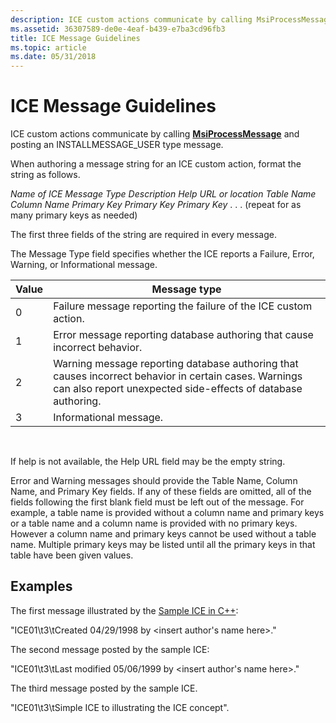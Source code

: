 ```yaml
---
description: ICE custom actions communicate by calling MsiProcessMessage and posting an INSTALLMESSAGE\_USER type message.
ms.assetid: 36307589-de0e-4eaf-b439-e7ba3cd96fb3
title: ICE Message Guidelines
ms.topic: article
ms.date: 05/31/2018
---
```


# ICE Message Guidelines

ICE custom actions communicate by calling [**MsiProcessMessage**](/windows/desktop/api/Msiquery/nf-msiquery-msiprocessmessage) and posting an INSTALLMESSAGE\_USER type message.

When authoring a message string for an ICE custom action, format the string as follows.

*Name of ICE* <tab> *Message Type* <tab> *Description* <tab> *Help URL or location* <tab> *Table Name* <tab> *Column Name* <tab> *Primary Key* <tab> *Primary Key* <tab> *Primary Key* . . . (repeat for as many primary keys as needed)

The first three fields of the string are required in every message.

The Message Type field specifies whether the ICE reports a Failure, Error, Warning, or Informational message.



| Value | Message type                                                                                                                                                          |
|-------|-----------------------------------------------------------------------------------------------------------------------------------------------------------------------|
| 0     | Failure message reporting the failure of the ICE custom action.                                                                                                       |
| 1     | Error message reporting database authoring that cause incorrect behavior.                                                                                             |
| 2     | Warning message reporting database authoring that causes incorrect behavior in certain cases. Warnings can also report unexpected side-effects of database authoring. |
| 3     | Informational message.                                                                                                                                                |



 

If help is not available, the Help URL field may be the empty string.

Error and Warning messages should provide the Table Name, Column Name, and Primary Key fields. If any of these fields are omitted, all of the fields following the first blank field must be left out of the message. For example, a table name is provided without a column name and primary keys or a table name and a column name is provided with no primary keys. However a column name and primary keys cannot be used without a table name. Multiple primary keys may be listed until all the primary keys in that table have been given values.

## Examples

The first message illustrated by the [Sample ICE in C++](sample-ice-in-c-.md):

"ICE01\\t3\\tCreated 04/29/1998 by <insert author's name here>."

The second message posted by the sample ICE:

"ICE01\\t3\\tLast modified 05/06/1999 by <insert author's name here>."

The third message posted by the sample ICE.

"ICE01\\t3\\tSimple ICE to illustrating the ICE concept".

 

 



